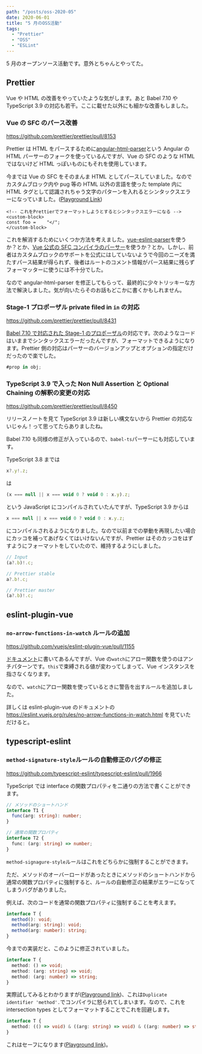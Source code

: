 ```yaml
---
path: "/posts/oss-2020-05"
date: 2020-06-01
title: "5 月のOSS活動"
tags:
  - "Prettier"
  - "OSS"
  - "ESLint"
---
```


5 月のオープンソース活動です。意外とちゃんとやってた。

## Prettier

Vue や HTML の改善をやっていたような気がします。あと Babel 7.10 や TypeScript 3.9 の対応も若干。ここに載せた以外にも細かな改善もしました。

### Vue の SFC のパース改善

https://github.com/prettier/prettier/pull/8153

Prettier は HTML をパースするために[angular-html-parser](https://github.com/ikatyang/angular-html-parser/tree/master/packages/angular-html-parser)という Angular の HTML パーサーのフォークを使っているんですが、Vue の SFC のような HTML ではないけど HTML っぽいものにもそれを使用しています。

今までは Vue の SFC をそのまんま HTML としてパースしていました。なのでカスタムブロック内や pug 等の HTML 以外の言語を使った template 内に HTML タグとして認識されちゃう文字のパターンを入れるとシンタックスエラーになっていました。([Playground Link](https://prettier.io/playground/#N4Igxg9gdgLgprEAuEAeAhAWkwAkMoMgMQyBJDAAoBOcMMAlnGYOYMgqwyCVDID8MgewyDDDIBMMg6gyARDIDEGQBYMgTQZA0QzDA7QyBnhkD9DJ0D1DIE6GQBUMgS4ZWgawZAVgzic2AHwAdKKjABXAM4wIAW0wAjADYQwAaxNRIUGzgBmEBA4ALw44TjGaAD0UQDcpqjRljb2Tq4ehiAANCAQAA400FbIoACGZGQQAO4kFQglKGXO1WUAniW5jmRlHpQAyvm91FAA5sgwZBZwuQAWMHbOAOqz1PBWQ2Bw-Q1r1ABua23I4FadICNWdDDkZaN2Zcj+zVe5AFZWAB4AQj19MP0ynY4AAZEZwJ4vGYgD6ffojUbOOAARQsEHgkOcrxAQzIVzIJ320xyOLIIxgS2oABMYLNkAAOAAMuXyVSuSx6+ROrLg+P2ENyAEc0fByAVGiAylZMFA4HAqfKSRRhdQKLd7o8kM8sdCrnZqBMprqEUjUeiIVqobkYGVHJSaXSkAAma09ajOBEAYXsDxOvIArCTrHAACq2xra7FEuAASSgCtg-TAZMKAEF4-0YG0kZirgBfPNAA))

```
<!-- これをPrettierでフォーマットしようとするとシンタックスエラーになる -->
<custom-block>
const foo =    "</";
</custom-block>
```

これを解消するためにいくつか方法を考えました。[vue-eslint-parser](https://github.com/mysticatea/vue-eslint-parser)を使うか？とか、[Vue 公式の SFC コンパイラのパーサー](https://github.com/vuejs/vue-next/tree/master/packages/compiler-sfc)を使うか？とか。しかし、前者はカスタムブロックのサポートを公式にはしていないようで今回のニーズを満たすパース結果が得られず、後者はルートのコメント情報がパース結果に残らずフォーマッターに使うには不十分でした。

なので angular-html-parser を修正してもらって、最終的に少々トリッキーな方法で解決しました。気が向いたらそのお話もどこかに書くかもしれません。

### Stage-1 プロポーザル private filed in `in` の対応

https://github.com/prettier/prettier/pull/8431

[Babel 7.10 で対応された Stage-1 のプロポーザル](https://babeljs.io/blog/2020/05/25/7.10.0#private-fields-in-in-11372-https-githubcom-babel-babel-pull-11372)の対応です。次のようなコードはいままでシンタックスエラーだったんですが、フォーマットできるようになります。Prettier 側の対応はパーサーのバージョンアップとオプションの指定だけだったので楽でした。

```js
#prop in obj;
```

### TypeScript 3.9 で入った Non Null Assertion と Optional Chaining の解釈の変更の対応

https://github.com/prettier/prettier/pull/8450

リリースノートを見て TypeScript 3.9 は新しい構文ないから Prettier の対応ないじゃん！って思ってたらありましたね。

Babel 7.10 も同様の修正が入っているので、`babel-ts`パーサーにも対応しています。

TypeScript 3.8 までは

```ts
x?.y!.z;
```

は

```js
(x === null || x === void 0 ? void 0 : x.y).z;
```

という JavaScript にコンパイルされていたんですが、TypeScript 3.9 からは

```js
x === null || x === void 0 ? void 0 : x.y.z;
```

にコンパイルされるようになりました。なので以前までの挙動を再現したい場合にカッコを補ってあげなくてはいけないんですが、Prettier はそのカッコをはずすようにフォーマットをしていたので、維持するようにしました。

<!-- prettier-ignore -->
```ts
// Input
(a?.b)!.c;

// Prettier stable
a?.b!.c;

// Prettier master
(a?.b)!.c;
```

## eslint-plugin-vue

### `no-arrow-functions-in-watch` ルールの追加

https://github.com/vuejs/eslint-plugin-vue/pull/1155

[ドキュメント](https://vuejs.org/v2/api/#watch)に書いてあるんですが、Vue の`watch`にアロー関数を使うのはアンチパターンです。`this`で束縛される値が変わってしまって、Vue インスタンスを指さなくなります。

なので、`watch`にアロー関数を使っているときに警告を出すルールを追加しました。

詳しくは eslint-plugin-vue のドキュメントの https://eslint.vuejs.org/rules/no-arrow-functions-in-watch.html を見ていただけると。

## typescript-eslint

### `method-signature-style`ルールの自動修正のバグの修正

https://github.com/typescript-eslint/typescript-eslint/pull/1966

TypeScript では interface の関数プロパティを二通りの方法で書くことができます。

```ts
// メソッドのショートハンド
interface T1 {
  func(arg: string): number;
}

// 通常の関数プロパティ
interface T2 {
  func: (arg: string) => number;
}
```

`method-signagure-style`ルールはこれをどちらかに強制することができます。

ただ、メソッドのオーバーロードがあったときにメソッドのショートハンドから通常の関数プロパティに強制すると、ルールの自動修正の結果がエラーになってしまうバグがありました。

例えば、次のコードを通常の関数プロパティに強制することを考えます。

```ts
interface T {
  method(): void;
  method(arg: string): void;
  method(arg: number): string;
}
```

今までの実装だと、このように修正されていました。

```ts
interface T {
  method: () => void;
  method: (arg: string) => void;
  method: (arg: number) => string;
}
```

実際試してみるとわかりますが([Playground link](https://www.typescriptlang.org/play?#code/JYOwLgpgTgZghgYwgAgCrIN4ChnILYRgAWA9gCYBcAFAJTIC8AfMgG4nBkDcO+hplyKnCgBzCsgDOYKKBF0mrdlx4Fi5cUNHiQAVzwAjaPOZSZIEdwC+QA))、これは`Duplicate identifier 'method'.`でコンパイラに怒られてしまいます。なので、これを intersection types としてフォーマットすることでこれを回避します。

```ts
interface T {
  method: (() => void) & ((arg: string) => void) & ((arg: number) => string);
}
```

これはセーフになります([Playground link](https://www.typescriptlang.org/play?#code/JYOwLgpgTgZghgYwgAgCrIN4ChnILYRgAWA9gCYBcAFFQJTIC8AfMgG4nBn0BkyNcUAOYVkAZzBRQg+szYcuyXvyEiQAVzwAjaDJbjJIaQG4sAXyxA))。
